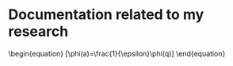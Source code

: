 <!-- TITLE: Home -->
<!-- SUBTITLE: A quick summary of Home -->

# Documentation related to my research

\begin{equation} 
\[\phi(a)=\frac{1}{\epsilon}\phi(q)\]
\end{equation}
